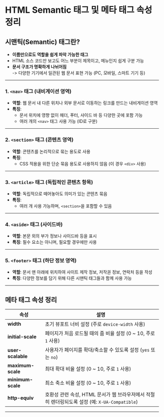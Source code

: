 # HTML Semantic 태그 및 메타 태그 속성 정리

## 시맨틱(Semantic) 태그란?
- **이름만으로도 역할을 쉽게 파악 가능한 태그**
- HTML 소스 코드만 보고도 어느 부분이 제목이고, 메뉴인지 쉽게 구분 가능
- **문서 구조가 명확하게 나뉘어짐**  
  -> 다양한 기기에서 일관된 웹 문서 표현 가능 (PC, 모바일, 스마트 기기 등)

---

### 1. `<nav>` 태그 (내비게이션 영역)
- **역할**: 웹 문서 내 다른 위치나 외부 문서로 이동하는 링크를 만드는 내비게이션 영역
- **특징**:
  - 문서 위치에 영향 없이 헤더, 푸터, 사이드 바 등 다양한 곳에 포함 가능
  - 여러 개의 `<nav>` 태그 사용 가능 (ID로 구분)

---

### 2. `<section>` 태그 (콘텐츠 영역)
- **역할**: 콘텐츠를 논리적으로 묶는 용도로 사용
- **특징**:
  - CSS 적용을 위한 단순 묶음 용도로 사용하지 않음 (이 경우 `<div>` 사용)
  
---

### 3. `<article>` 태그 (독립적인 콘텐츠 항목)
- **역할**: 독립적으로 떼어놓아도 의미가 있는 콘텐츠 묶음
- **특징**:
  - 여러 개 사용 가능하며, `<section>`을 포함할 수 있음

---

### 4. `<aside>` 태그 (사이드바)
- **역할**: 본문 외의 부가 정보나 사이드바 등을 표시
- **특징**: 필수 요소는 아니며, 필요할 경우에만 사용

---

### 5. `<footer>` 태그 (하단 정보 영역)
- **역할**: 문서 맨 아래에 위치하여 사이트 제작 정보, 저작권 정보, 연락처 등을 작성
- **특징**: 다양한 정보를 담기 위해 다른 시맨틱 태그들과 함께 사용 가능

---

## 메타 태그 속성 정리

| 속성               | 설명                                                                 |
|-------------------|--------------------------------------------------------------------|
| **width**         | 초기 뷰포트 너비 설정 (주로 `device-width` 사용)                               |
| **initial-scale** | 페이지가 처음 로드될 때의 줌 비율 설정 (0 ~ 10, 주로 `1` 사용)                       |
| **user-scalable** | 사용자가 페이지를 확대/축소할 수 있도록 설정 (`yes` 또는 `no`)                      |
| **maximum-scale** | 최대 확대 비율 설정 (0 ~ 10, 주로 `1` 사용)                                      |
| **minimum-scale** | 최소 축소 비율 설정 (0 ~ 10, 주로 `1` 사용)                                      |
| **http-equiv**    | 호환성 관련 속성, HTML 문서가 웹 브라우저에서 적절히 렌더링되도록 설정 (예: `X-UA-Compatible`) |

---

